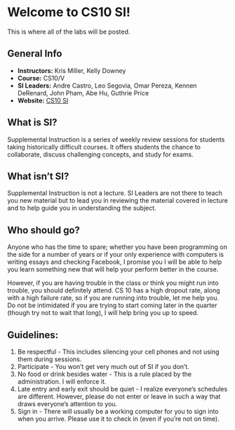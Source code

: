Welcome to CS10 SI!
===================
This is where all of the labs will be posted.

General Info
------------
- **Instructors:** Kris Miller, Kelly Downey
- **Course:** CS10/V
- **SI Leaders:** Andre Castro, Leo Segovia, Omar Pereza, Kennen DeRenard, John Pham, Abe Hu, Guthrie Price
- **Website:** [CS10 SI](http://cs-si-ucr.github.io/cs10)

What is SI?
-----------
Supplemental Instruction is a series of weekly review sessions for students taking historically difficult courses.
It offers students the chance to collaborate, discuss challenging concepts, and study for exams.

What isn’t SI?
--------------
Supplemental Instruction is not a lecture.
SI Leaders are not there to teach you new material but to lead you in reviewing the material covered in lecture and to help guide you in understanding the subject.

Who should go?
--------------
Anyone who has the time to spare;
whether you have been programming on the side for a number of years or if your only experience with computers is writing essays and checking Facebook,
I promise you I will be able to help you learn something new that will help your perform better in the course.

However, if you are having trouble in the class or think you might run into trouble, you should definitely attend.
CS 10 has a high dropout rate, along with a high failure rate, so if you are running into trouble, let me help you.
Do not be intimidated if you are trying to start coming later in the quarter (though try not to wait that long), I will help bring you up to speed.

[comment]: # (With that in mind, I should mention that SI is required for learning community students.
If you are not attending, you will be dropped from your learning community.)

Guidelines:
-----------
1. Be respectful - This includes silencing your cell phones and not using them during sessions.
2. Participate - You won’t get very much out of SI if you don’t.
3. No food or drink besides water - This is a rule placed by the administration. I will enforce it.
4. Late entry and early exit should be quiet - I realize everyone’s schedules are different.
However, please do not enter or leave in such a way that draws everyone’s attention to you.
5. Sign in - There will usually be a working computer for you to sign into when you arrive.
Please use it to check in (even if you’re not on time).




